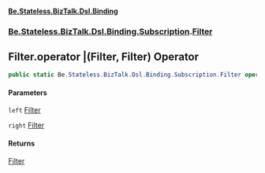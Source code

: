 #### [Be.Stateless.BizTalk.Dsl.Binding](README.md 'README')
### [Be.Stateless.BizTalk.Dsl.Binding.Subscription](Be.Stateless.BizTalk.Dsl.Binding.Subscription.md 'Be.Stateless.BizTalk.Dsl.Binding.Subscription').[Filter](Filter.md 'Be.Stateless.BizTalk.Dsl.Binding.Subscription.Filter')

## Filter.operator |(Filter, Filter) Operator

```csharp
public static Be.Stateless.BizTalk.Dsl.Binding.Subscription.Filter operator |(Be.Stateless.BizTalk.Dsl.Binding.Subscription.Filter left, Be.Stateless.BizTalk.Dsl.Binding.Subscription.Filter right);
```
#### Parameters

<a name='Be.Stateless.BizTalk.Dsl.Binding.Subscription.Filter.op_BitwiseOr(Be.Stateless.BizTalk.Dsl.Binding.Subscription.Filter,Be.Stateless.BizTalk.Dsl.Binding.Subscription.Filter).left'></a>

`left` [Filter](Filter.md 'Be.Stateless.BizTalk.Dsl.Binding.Subscription.Filter')

<a name='Be.Stateless.BizTalk.Dsl.Binding.Subscription.Filter.op_BitwiseOr(Be.Stateless.BizTalk.Dsl.Binding.Subscription.Filter,Be.Stateless.BizTalk.Dsl.Binding.Subscription.Filter).right'></a>

`right` [Filter](Filter.md 'Be.Stateless.BizTalk.Dsl.Binding.Subscription.Filter')

#### Returns
[Filter](Filter.md 'Be.Stateless.BizTalk.Dsl.Binding.Subscription.Filter')